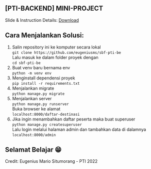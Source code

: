 ## [PTI-BACKEND] MINI-PROJECT
Slide & Instruction Details:
<a href="https://github.com/eugeniusms/sbf-pti-be/blob/master/slides/Django%20SBF%20PTI%202022%20-%20By%20Eugenius%20Mario.pdf" target="_blank">
Download
</a>

## Cara Menjalankan Solusi:
1.  Salin repository ini ke komputer secara lokal<br>
    `git clone https://github.com/eugeniusms/sbf-pti-be`<br>
    Lalu masuk ke dalam folder proyek dengan<br>
    `cd sbf-pti-be`
2.  Buat venv baru bernama env<br>
    `python -m venv env`
3.  Menginstall dependensi proyek<br>
    `pip install -r requirements.txt`
4.  Menjalankan migrate<br>
    `python manage.py migrate`
5.  Menjalankan server<br>
    `python manage.py runserver`<br>
    Buka browser ke alamat<br>
    `localhost:8000/daftar-destinasi`
6.  Jika ingin menambahkan daftar peserta maka buat superuser<br>
    `python manage.py createsuperuser`<br>
    Lalu login melalui halaman admin dan tambahkan data di dalamnya<br>
    `localhost:8000/admin`

## Selamat Belajar 😁
Credit: Eugenius Mario Situmorang - PTI 2022
